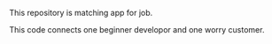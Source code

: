 This repository is matching app for job.

This code connects one beginner developor and one worry customer.

